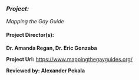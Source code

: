 ### _Project:_  
_Mapping the Gay Guide_

#### Project Director(s): 
**Dr. Amanda Regan, Dr. Eric Gonzaba**

**Project Url:** https://www.mappingthegayguides.org/


**Reviewed by:
Alexander Pekala**
